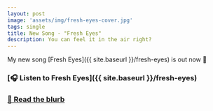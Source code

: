 ```yaml
---
layout: post
image: 'assets/img/fresh-eyes-cover.jpg'
tags: single
title: New Song - "Fresh Eyes"
description: You can feel it in the air right?
---
```


My new song [Fresh Eyes]({{ site.baseurl }}/fresh-eyes) is out now 👀

### [🎧 Listen to Fresh Eyes]({{ site.baseurl }}/fresh-eyes)

<!-- ### [🎥  Watch the reel on Instagram](https://www.instagram.com/reel/CyVzR-9q7in/) -->
<!---->
### [📄  Read the blurb](https://dylanhand.substack.com/p/new-song-fresh-eyes)
